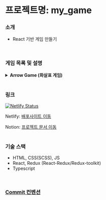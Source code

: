 # 프로젝트명: my_game

### 소개

- React 기반 게임 만들기
<br/>

### 게임 목록 및 설명

<details>
  <summary><strong>Arrow Game (화살표 게임)</strong></summary>

  ### 설명
  - 상자의 색상에 맞는 커맨드를 입력해 점수를 획득하는 간단한 게임입니다.
  <br/>
  
  ### 구현 기능
  - **기본 게임 기능**
      - 커맨드로 상자 맞추기
      - 피버타임
  - **게임 중지, 재시작**
  - **게임 종료 후 결과 확인**
  - **게임 설정 변경 및 리셋**
       - 시간 변경
       - 커맨드 변경
  
  ##
</details>
<br/>

### 링크

[![Netlify Status](https://api.netlify.com/api/v1/badges/370f1ec3-4adb-414d-8b11-bc0ae673c158/deploy-status)](https://app.netlify.com/sites/seobgames/deploys)

Netlify: [배포사이트 이동](https://seob-arrowgames.netlify.app/)

Notion: [프로젝트 문서 이동](https://www.notion.so/React-f584a3851569459b83159348051f8e16?pvs=4)  
<br/>
### 기술 스택

- HTML, CSS(SCSS), JS
- React, Redux (React-Redux/Redux-toolkit)
- Typescript
<br/>

### [Commit 컨벤션](https://velog.io/@shin6403/Git-git-%EC%BB%A4%EB%B0%8B-%EC%BB%A8%EB%B2%A4%EC%85%98-%EC%84%A4%EC%A0%95%ED%95%98%EA%B8%B0)

